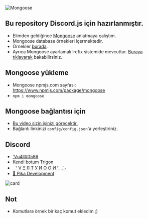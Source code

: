 ![Mongoose](https://cdn.discordapp.com/attachments/801488282999455814/815588807197458462/1614521885177.png)

## Bu repository Discord.js için hazırlanmıştır.
- Elimden geldiğince [Mongoose](https://www.npmjs.com/package/mongoose) anlatmaya çalıştım.
- Mongoose database örnekleri içermektedir.
- Örnekler [burada](https://github.com/Vu4ll/Discord.js-MongoDB-bot/blob/main/cmds/%C3%B6rnekler.js).
- Ayrıca Mongoose ayarlamalı lrefix sistemide mevcuttur. [Buraya tıklayarak](https://github.com/Vu4ll/Mongoose-prefix) bakabilirsiniz.

## Mongoose yükleme
- Mongoose npmjs.com sayfası: https://www.npmjs.com/package/mongoose
- `npm i mongoose`

## Mongoose bağlantısı için
- [Bu video sizin işinizi görecektir.](https://youtu.be/0z5RYknYwDA)
- Bağlantı linkinizi `config/config.json`'a yerleştiriniz.

## Discord
- ['Vu4ll#0586](https://discord.com/users/269480080823025664)
- Kendi botum [Trigon](https://top.gg/bot/760785842519801858)
- [〝 V Ξ Я T У И O O И 〞ˎˊ˗](https://discord.gg/XqGYWH4)
- [🍥 Pika Development](https://discord.gg/axvcqFQf2m)

![card](https://discord.c99.nl/widget/theme-3/269480080823025664.png)

## Not
- Komutlara örnek bir kaç komut ekledim ;)
